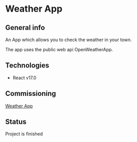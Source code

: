 # Weather App

## General info

An App which allows you to check the weather in your town. 

The app uses the public web api OpenWeatherApp.

## Technologies

- React v17.0

## Commissioning

[Weather App](//ewaklosinska.github.io/weather-app/)

## Status

Project is finished
